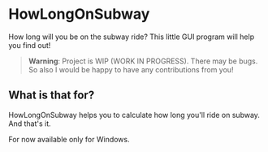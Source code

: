 # HowLongOnSubway
How long will you be on the subway ride? This little GUI program will help you find out!

> **Warning**: Project is WIP (WORK IN PROGRESS). There may be bugs. So also I would be happy to have any contributions from you!

## What is that for?

HowLongOnSubway helps you to calculate how long you'll ride on subway. And that's it.

For now available only for Windows. 
